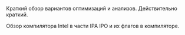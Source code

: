 Краткий обзор вариантов оптимизаций и анализов.
Действительно краткий.

Обзор компилятора Intel в части IPA IPO и их флагов в компиляторе.